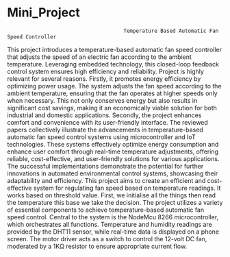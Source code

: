 # Mini_Project
                                          Temperature Based Automatic Fan Speed Controller

This project introduces a temperature-based automatic fan speed controller that adjusts the speed of an electric fan according to the ambient temperature. Leveraging embedded technology, this closed-loop feedback control system ensures high efficiency and reliability. Project is highly relevant for several reasons. Firstly, it promotes energy efficiency by optimizing power usage. The system adjusts the fan speed according to the ambient temperature, ensuring that the fan operates at higher speeds only when necessary. This not only conserves energy but also results in significant cost savings, making it an economically viable solution for both industrial and domestic applications. Secondly, the project enhances comfort and convenience with its user-friendly interface.
The reviewed papers collectively illustrate the advancements in temperature-based automatic fan speed control systems using microcontroller and IoT technologies. These systems effectively optimize energy consumption and enhance user comfort through real-time temperature adjustments, offering reliable, cost-effective, and user-friendly solutions for various applications. The successful implementations demonstrate the potential for further innovations in automated environmental control systems, showcasing their adaptability and efficiency.
This project aims to create an efficient and cost-effective system for regulating fan speed based on temperature readings. It works based on threshold value. First, we initialise all the things then read the temperature this base we take the decision.
The project utilizes a variety of essential components to achieve temperature-based automatic fan speed control. Central to the system is the NodeMcu 8266 microcontroller, which orchestrates all functions. Temperature and humidity readings are provided by the DHT11 sensor, while real-time data is displayed on a phone screen. The motor driver acts as a switch to control the 12-volt DC fan, moderated by a 1KΩ resistor to ensure appropriate current flow.

